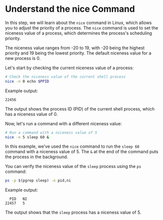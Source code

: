 # Understand the nice Command

In this step, we will learn about the `nice` command in Linux, which allows you to adjust the priority of a process. The `nice` command is used to set the niceness value of a process, which determines the process's scheduling priority.

The niceness value ranges from -20 to 19, with -20 being the highest priority and 19 being the lowest priority. The default niceness value for a new process is 0.

Let's start by checking the current niceness value of a process:

```bash
# Check the niceness value of the current shell process
nice -n 0 echo $PPID
```

Example output:

```
22456
```

The output shows the process ID (PID) of the current shell process, which has a niceness value of 0.

Now, let's run a command with a different niceness value:

```bash
# Run a command with a niceness value of 5
nice -n 5 sleep 60 &
```

In this example, we've used the `nice` command to run the `sleep 60` command with a niceness value of 5. The `&` at the end of the command puts the process in the background.

You can verify the niceness value of the `sleep` process using the `ps` command:

```bash
ps -p $(pgrep sleep) -o pid,ni
```

Example output:

```
  PID   NI
22457   5
```

The output shows that the `sleep` process has a niceness value of 5.
